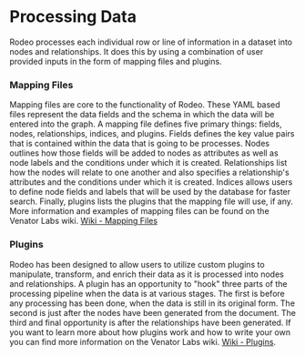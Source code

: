 # Processing Data

Rodeo processes each individual row or line of information in a dataset into nodes and relationships. It does this by using a combination of user provided inputs in the form of mapping files and plugins.

### Mapping Files

Mapping files are core to the functionality of Rodeo. These YAML based files represent the data fields and the schema in which the data will be entered into the graph. A mapping file defines five primary things: fields, nodes, relationships, indices, and plugins. Fields defines the key value pairs that is contained within the data that is going to be processes. Nodes outlines how those fields will be added to nodes as attributes as well as node labels and the conditions under which it is created. Relationships list how the nodes will relate to one another and also specifies a relationship's attributes and the conditions under which it is created. Indices allows users to define node fields and labels that will be used by the database for faster search. Finally, plugins lists the plugins that the mapping file will use, if any. More information and examples of mapping files can be found on the Venator Labs wiki. [Wiki - Mapping Files](/rodeo/mapping-files)

### Plugins

Rodeo has been designed to allow users to utilize custom plugins to manipulate, transform, and enrich their data as it is processed into nodes and relationships. A plugin has an opportunity to "hook" three parts of the processing pipeline when the data is at various stages. The first is before any processing has been done, when the data is still in its original form. The second is just after the nodes have been generated from the document. The third and final opportunity is after the relationships have been generated. If you want to learn more about how plugins work and how to write your own you can find more information on the Venator Labs wiki. [Wiki - Plugins](/rodeo/plugins).
